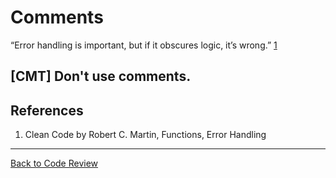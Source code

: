 # Comments

“Error handling is important, but if it obscures logic, it’s wrong.” [1](#cite01)


## [CMT] Don't use comments.


## References
1. <a id="cite01"></a>Clean Code by Robert C. Martin, Functions, Error Handling

---

[Back to Code Review](../code-review.md)